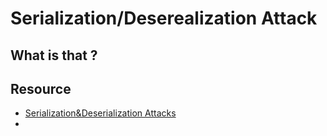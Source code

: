 # Serialization/Deserealization Attack

## What is that ?

## Resource
- [Serialization&Deserialization Attacks](https://infosecwriteups.com/serialization-deserialization-attacks-on-php-d5fb02e29248)
- [](https://portswigger.net/web-security/deserialization)
